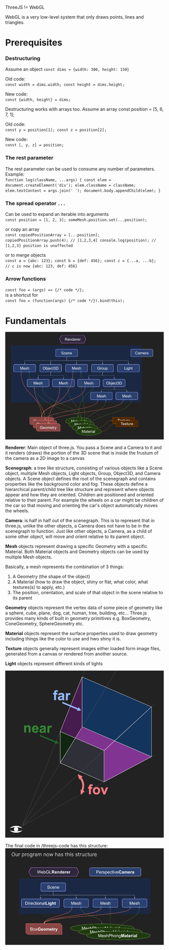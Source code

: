 ThreeJS != WebGL

WebGL is a very low-level system that only draws points, lines and triangles.


# Prerequisites

### Destructuring
Assume an object `const dims = {width: 300, height: 150}` 

Old code: \
`
const width = dims.width;
const height = dims.height;
`

New code: \
`
const {width, height} = dims;
`

Destructuring works with arrays too. Assume an array const position = [5, 6, 7, 1];

Old code: \
`
const y = position[1];
const z = position[2];
`

New code: \
`
const [, y, z] = position;
`

### The rest parameter
The rest parameter can be used to consume any number of parameters. Example: \
`
function log(className, ...args) {
   const elem = document.createElement('div');
   elem.className = className;
   elem.textContent = args.join(' ');
   document.body.appendChild(elem);
 }
`

### The spread operator `...`
Can be used to expand an iterable into arguments \
`
const position = [1, 2, 3];
someMesh.position.set(...position);
`

or copy an array \
`
const copiedPositionArray = [...position];
copiedPositionArray.push(4); // [1,2,3,4]
console.log(position); // [1,2,3] position is unaffected
`

or to merge objects \
`
const a = {abc: 123};
const b = {def: 456};
const c = {...a, ...b};  // c is now {abc: 123, def: 456}
`

### Arrow functions
`
const foo = (args) => {/* code */};
` \
is a shortcut for \
`
const foo = (function(args) {/* code */}).bind(this);
`


# Fundamentals

![alt text](image.png)

**Renderer**: Main object of three.js. You pass a Scene and a Camera to it and it renders (draws) the portion of the 3D scene that is inside the frustum of the camera as a 2D image to a canvas

**Scenegraph**: a tree like structure, consisting of various objects like a Scene object, multiple Mesh objects, Light objects, Group, Object3D, and Camera objects. A Scene object defines the root of the scenegraph and contains properties like the background color and fog. These objects define a hierarchical parent/child tree like structure and represent where objects appear and how they are oriented. Children are positioned and oriented relative to their parent. For example the wheels on a car might be children of the car so that moving and orienting the car's object automatically moves the wheels. 

**Camera**: is half in half out of the scenegraph. This is to represent that in three.js, unlike the other objects, a Camera does not have to be in the scenegraph to function. Just like other objects, a Camera, as a child of some other object, will move and orient relative to its parent object.

**Mesh** objects represent drawing a specific Geometry with a specific Material. Both Material objects and Geometry objects can be used by multiple Mesh objects. 

Basically, a mesh represents the combination of 3 things:
1. A Geometry (the shape of the object)
2. A Material (how to draw the object, shiny or flat, what color, what textures(s) to apply, etc.)
3. The position, orientation, and scale of that object in the scene relative to its parent

**Geometry** objects represent the vertex data of some piece of geometry like a sphere, cube, plane, dog, cat, human, tree, building, etc... Three.js provides many kinds of built in geometry primitives e.g. BoxGeometry, ConeGeometry, SphereGeometry etc.

**Material** objects represent the surface properties used to draw geometry including things like the color to use and hwo shiny it is.

**Texture** objects generally represent images either loaded form image files, generated from a canvas or rendered from another source.

**Light** objects represent different kinds of lights


![alt text](image-1.png)


The final code in /threejs-code has this structure:
![alt text](image-2.png)